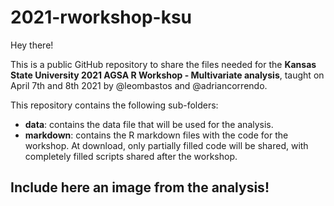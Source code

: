 # 2021-rworkshop-ksu  

Hey there!  

This is a public GitHub repository to share the files needed for the **Kansas State University 2021 AGSA R Workshop - Multivariate analysis**, taught on April 7th and 8th 2021 by @leombastos and @adriancorrendo.    

This repository contains the following sub-folders:  
- **data**: contains the data file that will be used for the analysis.  
- **markdown**: contains the R markdown files with the code for the workshop. At download, only partially filled code will be shared, with completely filled scripts shared after the workshop.  

## Include here an image from the analysis!  
